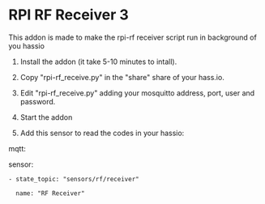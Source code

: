 # RPI RF Receiver 3

This addon is made to make the rpi-rf receiver script run in background of you hassio

1. Install the addon (it take 5-10 minutes to intall).

2. Copy "rpi-rf_receive.py" in the "share" share of your hass.io.

3. Edit "rpi-rf_receive.py" adding your mosquitto address, port, user and  password. 

4. Start the addon 

5. Add this sensor to read the codes in your hassio:

mqtt:

  sensor:
  
    - state_topic: "sensors/rf/receiver"
    
      name: "RF Receiver"
